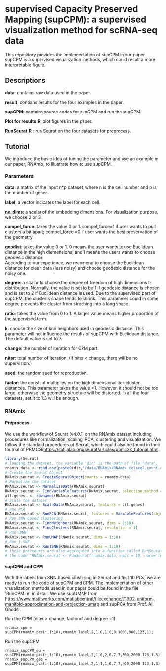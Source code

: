 # supervised Capacity Preserved Mapping (supCPM):  a supervised visualization method for scRNA-seq data
This repository provides the implementation of supCPM in our paper. supCPM is a supervised visualization methods, which could result a more interpretable figure.   

## Descriptions

**data**: contains raw data used in the paper.

**result**: contians results for the four examples in the paper.

**supCPM**: contains source codes for supCPM and run the supCPM.

**Plot for results.R**: plot figures in the paper.

**RunSeurat.R** : run Seurat on the four datasets for preprocess. 


## Tutorial
We introduce the basic idea of tuning the parameter and use an example in our paper, RNAmix, to illustrate how to use supCPM. 

### Parameters
**data**: a matrix of the input n*p dataset, where n is the cell number and p is the number of genes.

**label**: a vector indicates the label for each cell. 

**no_dims**: a scalar of the embedding dimensions. For visualization purpose, we choose 2 or 3. 

**compel_force**:  takes the value 0 or 1.  compel_force=1 if user wants to pull clusters a bit apart; compel_force =0 if user wants the best preservation of the geometry.

**geodist**: takes the value 0 or 1. 0 means the user wants to use Euclidean distance in the high diemensions, and 1 means the users wants to choose geodesic distance.  
According to our experience,  we recomend to choose the Euclidean distance for clean data (less noisy) and choose geodesic distance for the noisy one.    

**degree**: a scalar to choose the degree of freedom of high dimensions t-distribution. Normally, the value is set to be 1 if geodesic distance is chosen and 
is set to 2 if Euclidean distance is used. Due to the supervised part of supCPM, 
the cluster's shape tends to shrink. This parameter could in some degree prevents the cluster from streching into a long shape. 

**ratio**: takes the value from 0 to 1. A larger value means higher proportion of the supervised term. 

**k**: choose the size of knn neighbors used in geodesic distance. This parameter will not influence the results of supCPM with Euclidean distance.  The default value is set to 7.

**change**: the number of iteration for CPM part. 

**niter**: total number of iteration.  (If niter < change, there will be no supervision.)

**seed**: the random seed for reproduction. 

**factor**: the constant multiplies on the high dimensional iter-cluster distances. This parameter takes the value >1. However, it should not be too large, 
otherwise the geometry structure will be distorted. In all the four datasets, set it to 1.3 will be enough.  

### RNAmix
#### Preprocess
We use the workflow of Seurat (v4.0.1) on the RNAmix dataset including procedures like normalization, scaling, PCA, clustering and visualization. We follow the standard procedures of 
Seurat, which could also be found in their toutrial of PBMC3k<https://satijalab.org/seurat/articles/pbmc3k_tutorial.html>.
```r
library(Seurat)
# loading the dataset, the variable 'dir' is the path of file 'data'. 
rnamix.data <- read.csv(paste0(dir,"/data/RNAmix/RNAmix_celseq2.count.csv"))
# Create the Seurat Object 
RNAmix.seurat <- CreateSeuratObject(counts = rnamix.data)
# Normalize the dataset
RNAmix.seurat <- NormalizeData(RNAmix.seurat)
RNAmix.seurat <- FindVariableFeatures(RNAmix.seurat, selection.method = "vst", nfeatures = 2000)
all.genes  <- rownames(RNAmix.seurat)
# Scale the dataset
RNAmix.seurat <- ScaleData(RNAmix.seurat, features = all.genes)
# Run PCA
RNAmix.seurat <- RunPCA(RNAmix.seurat, features = VariableFeatures(object = RNAmix.seurat))
# Run SNN based clustering
RNAmix.seurat <- FindNeighbors(RNAmix.seurat, dims = 1:10)
RNAmix.seurat <- FindClusters(RNAmix.seurat, resolution = 1)
# Run UMAP
RNAmix.seurat <- RunUMAP(RNAmix.seurat, dims = 1:10)
# Run t-SNE
RNAmix.seurat <- RunTSNE(RNAmix.seurat, dims = 1:10)
# these procedures are also aggregated into a function called RunSeurat in our RunSeurat.R file.
# the code 'RNAmix.seurat <- RunSeurat(rnamix.data, npcs = 10, norm='log', resolution = 1, nfeature=2000)' yeilds the same results.
```

#### supCPM and CPM
With the labels from SNN based clustering in Seurat and first 10 PCs, we are ready to run the code of supCPM and CPM.  The implementation of other visualization methods used in our paper could be found 
in the file 'RunCPM.m' in detail. We use supUMAP from <https://www.mathworks.com/matlabcentral/fileexchange/71902-uniform-manifold-approximation-and-projection-umap> 
and supPCA from Prof. Ali Ghodsi. 

Run the CPM (niter > change, factor=1 and degree =1)
``` 
rnamix_cpm = supCPM(rnamix_pca(:,1:10),rnamix_label,2,1,0,1,0,8,1000,900,123,1);
```
Run the supCPM
```
rnamix_supCPM_eu = supCPM(rnamix_pca(:,1:10),rnamix_label,2,1,0,2,0.7,7,500,2000,123,1.3);
rnamix_supCPM_geo = supCPM(rnamix_pca(:,1:10),rnamix_label,2,1,1,1,0.7,7,400,2000,123,1.3);
```

